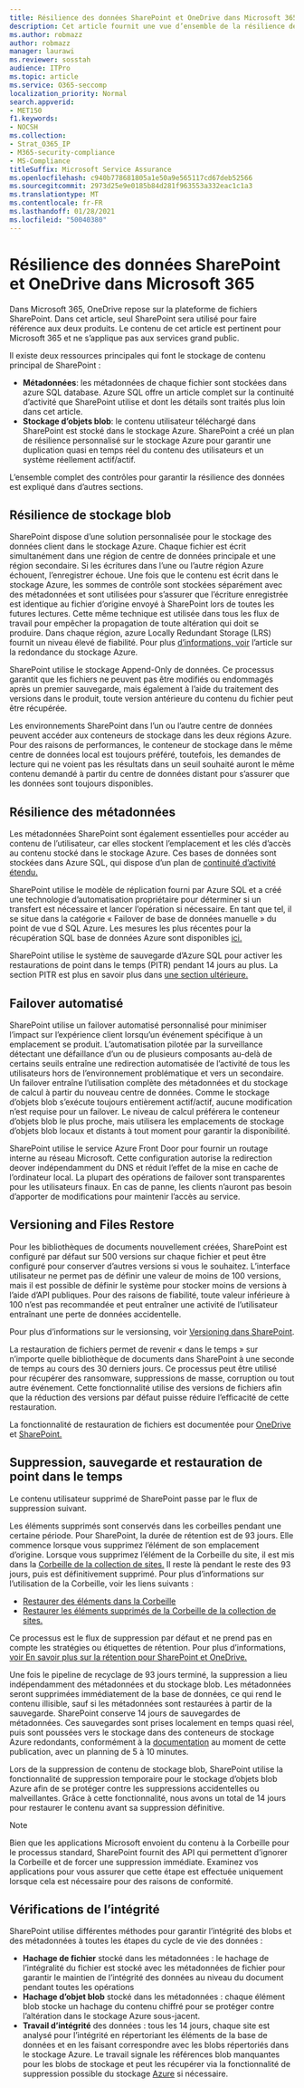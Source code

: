 ```yaml
---
title: Résilience des données SharePoint et OneDrive dans Microsoft 365
description: Cet article fournit une vue d’ensemble de la résilience des données SharePoint et OneDrive dans Microsoft 365.
ms.author: robmazz
author: robmazz
manager: laurawi
ms.reviewer: sosstah
audience: ITPro
ms.topic: article
ms.service: O365-seccomp
localization_priority: Normal
search.appverid:
- MET150
f1.keywords:
- NOCSH
ms.collection:
- Strat_O365_IP
- M365-security-compliance
- MS-Compliance
titleSuffix: Microsoft Service Assurance
ms.openlocfilehash: c940b778681805a1e50a9e565117cd67deb52566
ms.sourcegitcommit: 2973d25e9e0185b84d281f963553a332eac1c1a3
ms.translationtype: MT
ms.contentlocale: fr-FR
ms.lasthandoff: 01/28/2021
ms.locfileid: "50040380"
---
```

# <a name="sharepoint-and-onedrive-data-resiliency-in-microsoft-365"></a>Résilience des données SharePoint et OneDrive dans Microsoft 365

Dans Microsoft 365, OneDrive repose sur la plateforme de fichiers SharePoint. Dans cet article, seul SharePoint sera utilisé pour faire référence aux deux produits. Le contenu de cet article est pertinent pour Microsoft 365 et ne s’applique pas aux services grand public.

Il existe deux ressources principales qui font le stockage de contenu principal de SharePoint :

- **Métadonnées**: les métadonnées de chaque fichier sont stockées dans azure SQL database. Azure SQL offre un article complet sur la continuité d’activité que SharePoint utilise et dont les détails sont traités plus loin dans cet article.
- **Stockage d’objets blob**: le contenu utilisateur téléchargé dans SharePoint est stocké dans le stockage Azure. SharePoint a créé un plan de résilience personnalisé sur le stockage Azure pour garantir une duplication quasi en temps réel du contenu des utilisateurs et un système réellement actif/actif.

L’ensemble complet des contrôles pour garantir la résilience des données est expliqué dans d’autres sections.

## <a name="blob-storage-resilience"></a>Résilience de stockage blob

SharePoint dispose d’une solution personnalisée pour le stockage des données client dans le stockage Azure. Chaque fichier est écrit simultanément dans une région de centre de données principale et une région secondaire. Si les écritures dans l’une ou l’autre région Azure échouent, l’enregistrer échoue. Une fois que le contenu est écrit dans le stockage Azure, les sommes de contrôle sont stockées séparément avec des métadonnées et sont utilisées pour s’assurer que l’écriture enregistrée est identique au fichier d’origine envoyé à SharePoint lors de toutes les futures lectures. Cette même technique est utilisée dans tous les flux de travail pour empêcher la propagation de toute altération qui doit se produire. Dans chaque région, azure Locally Redundant Storage (LRS) fournit un niveau élevé de fiabilité. Pour plus [d’informations, voir](https://docs.microsoft.com/azure/storage/common/storage-redundancy-lrs) l’article sur la redondance du stockage Azure.

SharePoint utilise le stockage Append-Only de données. Ce processus garantit que les fichiers ne peuvent pas être modifiés ou endommagés après un premier sauvegarde, mais également à l’aide du traitement des versions dans le produit, toute version antérieure du contenu du fichier peut être récupérée.

Les environnements SharePoint dans l’un ou l’autre centre de données peuvent accéder aux conteneurs de stockage dans les deux régions Azure. Pour des raisons de performances, le conteneur de stockage dans le même centre de données local est toujours préféré, toutefois, les demandes de lecture qui ne voient pas les résultats dans un seuil souhaité auront le même contenu demandé à partir du centre de données distant pour s’assurer que les données sont toujours disponibles.

## <a name="metadata-resilience"></a>Résilience des métadonnées

Les métadonnées SharePoint sont également essentielles pour accéder au contenu de l’utilisateur, car elles stockent l’emplacement et les clés d’accès au contenu stocké dans le stockage Azure. Ces bases de données sont stockées dans Azure SQL, qui dispose d’un plan de [continuité d’activité étendu.](https://docs.microsoft.com/azure/sql-database/sql-database-business-continuity)

SharePoint utilise le modèle de réplication fourni par Azure SQL et a créé une technologie d’automatisation propriétaire pour déterminer si un transfert est nécessaire et lancer l’opération si nécessaire. En tant que tel, il se situe dans la catégorie « Failover de base de données manuelle » du point de vue d SQL Azure. Les mesures les plus récentes pour la récupération SQL base de données Azure sont disponibles [ici.](https://docs.microsoft.com/azure/azure-sql/database/business-continuity-high-availability-disaster-recover-hadr-overview#recover-a-database-to-the-existing-server)

SharePoint utilise le système de sauvegarde d’Azure SQL pour activer les restaurations de point dans le temps (PITR) pendant 14 jours au plus. La section PITR est plus en savoir plus dans [une section ultérieure.](#deletion-backup-and-point-in-time-restore)

## <a name="automated-failover"></a>Failover automatisé

SharePoint utilise un failover automatisé personnalisé pour minimiser l’impact sur l’expérience client lorsqu’un événement spécifique à un emplacement se produit. L’automatisation pilotée par la surveillance détectant une défaillance d’un ou de plusieurs composants au-delà de certains seuils entraîne une redirection automatisée de l’activité de tous les utilisateurs hors de l’environnement problématique et vers un secondaire. Un failover entraîne l’utilisation complète des métadonnées et du stockage de calcul à partir du nouveau centre de données. Comme le stockage d’objets blob s’exécute toujours entièrement actif/actif, aucune modification n’est requise pour un failover. Le niveau de calcul préférera le conteneur d’objets blob le plus proche, mais utilisera les emplacements de stockage d’objets blob locaux et distants à tout moment pour garantir la disponibilité.

SharePoint utilise le service Azure Front Door pour fournir un routage interne au réseau Microsoft. Cette configuration autorise la redirection deover indépendamment du DNS et réduit l’effet de la mise en cache de l’ordinateur local. La plupart des opérations de failover sont transparentes pour les utilisateurs finaux. En cas de panne, les clients n’auront pas besoin d’apporter de modifications pour maintenir l’accès au service.

## <a name="versioning-and-files-restore"></a>Versioning and Files Restore

Pour les bibliothèques de documents nouvellement créées, SharePoint est configuré par défaut sur 500 versions sur chaque fichier et peut être configuré pour conserver d’autres versions si vous le souhaitez. L’interface utilisateur ne permet pas de définir une valeur de moins de 100 versions, mais il est possible de définir le système pour stocker moins de versions à l’aide d’API publiques. Pour des raisons de fiabilité, toute valeur inférieure à 100 n’est pas recommandée et peut entraîner une activité de l’utilisateur entraînant une perte de données accidentelle.

Pour plus d’informations sur le versionsing, voir [Versioning dans SharePoint](https://docs.microsoft.com/microsoft-365/community/versioning-basics-best-practices).

La restauration de fichiers permet de revenir « dans le temps » sur n’importe quelle bibliothèque de documents dans SharePoint à une seconde de temps au cours des 30 derniers jours. Ce processus peut être utilisé pour récupérer des ransomware, suppressions de masse, corruption ou tout autre événement. Cette fonctionnalité utilise des versions de fichiers afin que la réduction des versions par défaut puisse réduire l’efficacité de cette restauration.

La fonctionnalité de restauration de fichiers est documentée pour [OneDrive](https://support.office.com/article/restore-your-onedrive-fa231298-759d-41cf-bcd0-25ac53eb8a15) et [SharePoint.](https://support.office.com/article/Restore-a-document-library-317791c3-8bd0-4dfd-8254-3ca90883d39a)

## <a name="deletion-backup-and-point-in-time-restore"></a>Suppression, sauvegarde et restauration de point dans le temps

Le contenu utilisateur supprimé de SharePoint passe par le flux de suppression suivant.

Les éléments supprimés sont conservés dans les corbeilles pendant une certaine période. Pour SharePoint, la durée de rétention est de 93 jours. Elle commence lorsque vous supprimez l’élément de son emplacement d’origine. Lorsque vous supprimez l’élément de la Corbeille du site, il est mis dans la [Corbeille de la collection de sites.](https://support.office.com/article/restore-deleted-items-from-the-site-collection-recycle-bin-5fa924ee-16d7-487b-9a0a-021b9062d14b) Il reste là pendant le reste des 93 jours, puis est définitivement supprimé. Pour plus d’informations sur l’utilisation de la Corbeille, voir les liens suivants :

- [Restaurer des éléments dans la Corbeille](https://support.office.com/article/Restore-items-in-the-Recycle-Bin-of-a-SharePoint-site-6df466b6-55f2-4898-8d6e-c0dff851a0be)
- [Restaurer les éléments supprimés de la Corbeille de la collection de sites.](https://support.office.com/article/Restore-deleted-items-from-the-site-collection-recycle-bin-5fa924ee-16d7-487b-9a0a-021b9062d14b)

Ce processus est le flux de suppression par défaut et ne prend pas en compte les stratégies ou étiquettes de rétention. Pour plus d’informations, [voir En savoir plus sur la rétention pour SharePoint et OneDrive.](https://docs.microsoft.com/microsoft-365/compliance/retention-policies-sharepoint)

Une fois le pipeline de recyclage de 93 jours terminé, la suppression a lieu indépendamment des métadonnées et du stockage blob. Les métadonnées seront supprimées immédiatement de la base de données, ce qui rend le contenu illisible, sauf si les métadonnées sont restaurées à partir de la sauvegarde. SharePoint conserve 14 jours de sauvegardes de métadonnées. Ces sauvegardes sont prises localement en temps quasi réel, puis sont poussées vers le stockage dans des conteneurs de stockage Azure redondants, conformément à la [documentation](https://docs.microsoft.com/azure/sql-database/sql-database-automated-backups) au moment de cette publication, avec un planning de 5 à 10 minutes.

Lors de la suppression de contenu de stockage blob, SharePoint utilise la fonctionnalité de suppression temporaire pour le stockage d’objets blob Azure afin de se protéger contre les suppressions accidentelles ou malveillantes. Grâce à cette fonctionnalité, nous avons un total de 14 jours pour restaurer le contenu avant sa suppression définitive.

>[!Note]
>Bien que les applications Microsoft envoient du contenu à la Corbeille pour le processus standard, SharePoint fournit des API qui permettent d’ignorer la Corbeille et de forcer une suppression immédiate. Examinez vos applications pour vous assurer que cette étape est effectuée uniquement lorsque cela est nécessaire pour des raisons de conformité.

## <a name="integrity-checks"></a>Vérifications de l’intégrité

SharePoint utilise différentes méthodes pour garantir l’intégrité des blobs et des métadonnées à toutes les étapes du cycle de vie des données :

- **Hachage de fichier** stocké dans les métadonnées : le hachage de l’intégralité du fichier est stocké avec les métadonnées de fichier pour garantir le maintien de l’intégrité des données au niveau du document pendant toutes les opérations
- **Hachage d’objet blob** stocké dans les métadonnées : chaque élément blob stocke un hachage du contenu chiffré pour se protéger contre l’altération dans le stockage Azure sous-jacent.
- **Travail d’intégrité** des données : tous les 14 jours, chaque site est analysé pour l’intégrité en répertoriant les éléments de la base de données et en les faisant correspondre avec les blobs répertoriés dans le stockage Azure. Le travail signale les références blob manquantes pour les blobs de stockage et peut les récupérer via la fonctionnalité de suppression possible du stockage [Azure](https://docs.microsoft.com/azure/storage/blobs/soft-delete-blob-overview) si nécessaire.
